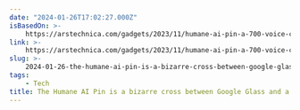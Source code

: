 ```yaml
---
date: "2024-01-26T17:02:27.000Z"
isBasedOn: >-
    https://arstechnica.com/gadgets/2023/11/humane-ai-pin-a-700-voice-command-box-definitely-wont-replace-your-phone/
link: >-
    https://arstechnica.com/gadgets/2023/11/humane-ai-pin-a-700-voice-command-box-definitely-wont-replace-your-phone/
slug: >-
    2024-01-26-the-humane-ai-pin-is-a-bizarre-cross-between-google-glass-and-a-pager-or-ars
tags:
    - Tech
title: The Humane AI Pin is a bizarre cross between Google Glass and a pager | Ars
---
```

